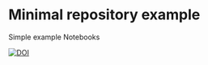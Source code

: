 # Minimal repository example
Simple example Notebooks

[![DOI](https://zenodo.org/badge/189580246.svg)](https://zenodo.org/badge/latestdoi/189580246)

